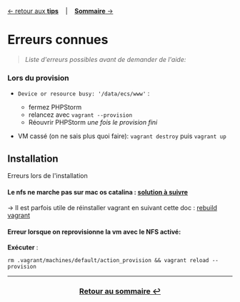 [&larr; retour aux **tips**](5Tips.md) &nbsp;&nbsp; | &nbsp;&nbsp; [**Sommaire** &rarr;](0Sommaire.md)

# Erreurs connues
> *Liste d'erreurs possibles avant de demander de l'aide:* 

### Lors du provision

- `Device or resource busy: '/data/ecs/www'` : 
    - fermez PHPStorm 
    - relancez avec `vagrant --provision`
    - Réouvrir PHPStorm *une fois le provision fini*
    
- VM cassé (on ne sais plus quoi faire): `vagrant destroy` puis `vagrant up`

## Installation

Erreurs lors de l'installation

#### Le **nfs** ne marche pas sur mac os catalina : [solution à suivre](https://stackoverflow.com/a/58547588 )

&rarr; Il est parfois utile de réinstaller vagrant en suivant cette doc : [rebuild vagrant](https://www.vagrantup.com/docs/installation/source.html)

#### Erreur lorsque on reprovisionne la vm avec le NFS activé: <br>

**Exécuter** : 
```
rm .vagrant/machines/default/action_provision && vagrant reload --provision
```
---
### <center>[Retour au sommaire &#8617;](docs/0Sommaire.md)</center>